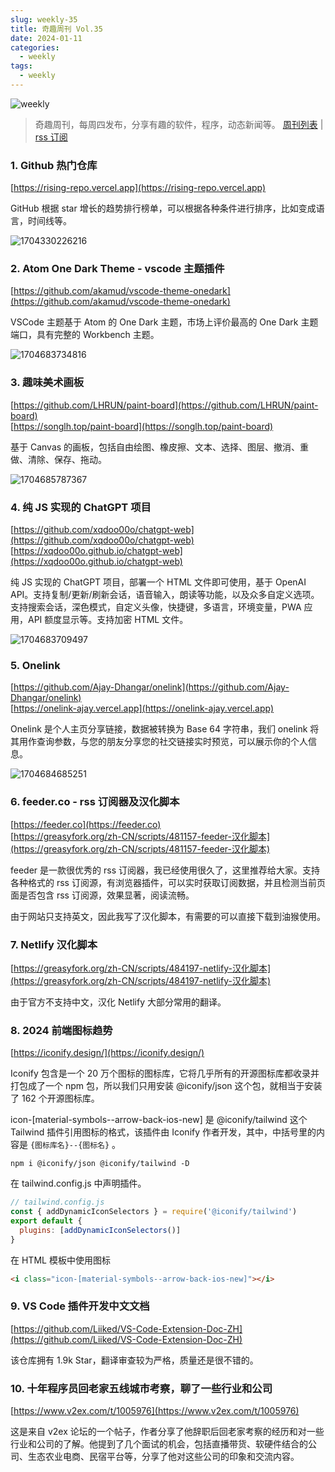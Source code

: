 ```yaml
---
slug: weekly-35
title: 奇趣周刊 Vol.35
date: 2024-01-11
categories:
  - weekly
tags:
  - weekly
---
```


![weekly](https://imgurl.zishu.me/weekly.webp)

> 奇趣周刊，每周四发布，分享有趣的软件，程序，动态新闻等。 [周刊列表](/categories/weekly/) | [rss 订阅](/categories/weekly/index.xml)


### 1. Github 热门仓库

[https://rising-repo.vercel.app](https://rising-repo.vercel.app)

GitHub 根据 star 增长的趋势排行榜单，可以根据各种条件进行排序，比如变成语言，时间线等。

![1704330226216](https://imgurl.zishu.me/2024/01/1704330226216.webp)

### 2. Atom One Dark Theme - vscode 主题插件

[https://github.com/akamud/vscode-theme-onedark](https://github.com/akamud/vscode-theme-onedark)

VSCode 主题基于 Atom 的 One Dark 主题，市场上评价最高的 One Dark 主题端口，具有完整的 Workbench 主题。

![1704683734816](https://imgurl.zishu.me/2024/01/1704683734816.webp)

### 3. 趣味美术画板

[https://github.com/LHRUN/paint-board](https://github.com/LHRUN/paint-board)  
[https://songlh.top/paint-board](https://songlh.top/paint-board)  

基于 Canvas 的画板，包括自由绘图、橡皮擦、文本、选择、图层、撤消、重做、清除、保存、拖动。

![1704685787367](https://imgurl.zishu.me/2024/01/1704685787367.webp)

### 4. 纯 JS 实现的 ChatGPT 项目

[https://github.com/xqdoo00o/chatgpt-web](https://github.com/xqdoo00o/chatgpt-web)  
[https://xqdoo00o.github.io/chatgpt-web](https://xqdoo00o.github.io/chatgpt-web)  

纯 JS 实现的 ChatGPT 项目，部署一个 HTML 文件即可使用，基于 OpenAI API。支持复制/更新/刷新会话，语音输入，朗读等功能，以及众多自定义选项。支持搜索会话，深色模式，自定义头像，快捷键，多语言，环境变量，PWA 应用，API 额度显示等。支持加密 HTML 文件。

![1704683709497](https://imgurl.zishu.me/2024/01/1704683709497.webp)

### 5. Onelink

[https://github.com/Ajay-Dhangar/onelink](https://github.com/Ajay-Dhangar/onelink)  
[https://onelink-ajay.vercel.app](https://onelink-ajay.vercel.app)  

Onelink 是个人主页分享链接，数据被转换为 Base 64 字符串，我们 onelink 将其用作查询参数，与您的朋友分享您的社交链接实时预览，可以展示你的个人信息。

![1704684685251](https://imgurl.zishu.me/2024/01/1704684685251.webp)

### 6. feeder.co - rss 订阅器及汉化脚本

[https://feeder.co](https://feeder.co)  
[https://greasyfork.org/zh-CN/scripts/481157-feeder-汉化脚本](https://greasyfork.org/zh-CN/scripts/481157-feeder-汉化脚本) 

feeder 是一款很优秀的 rss 订阅器，我已经使用很久了，这里推荐给大家。支持各种格式的 rss 订阅源，有浏览器插件，可以实时获取订阅数据，并且检测当前页面是否包含 rss 订阅源，效果显著，阅读流畅。

由于网站只支持英文，因此我写了汉化脚本，有需要的可以直接下载到油猴使用。

### 7. Netlify 汉化脚本

[https://greasyfork.org/zh-CN/scripts/484197-netlify-汉化脚本](https://greasyfork.org/zh-CN/scripts/484197-netlify-汉化脚本)

由于官方不支持中文，汉化 Netlify 大部分常用的翻译。

### 8. 2024 前端图标趋势

[https://iconify.design/](https://iconify.design/)

Iconify 包含是一个 20 万个图标的图标库，它将几乎所有的开源图标库都收录并打包成了一个 npm 包，所以我们只用安装 @iconify/json 这个包，就相当于安装了 162 个开源图标库。

icon-[material-symbols--arrow-back-ios-new] 是 @iconify/tailwind 这个 Tailwind 插件引用图标的格式，该插件由 Iconify 作者开发，其中，中括号里的内容是 `{图标库名}--{图标名}` 。

```shell
npm i @iconify/json @iconify/tailwind -D
```

在 tailwind.config.js 中声明插件。
```js
// tailwind.config.js
const { addDynamicIconSelectors } = require('@iconify/tailwind')
export default {
  plugins: [addDynamicIconSelectors()]
}
```

在 HTML 模板中使用图标
```html
<i class="icon-[material-symbols--arrow-back-ios-new]"></i>
```

### 9. VS Code 插件开发中文文档 

[https://github.com/Liiked/VS-Code-Extension-Doc-ZH](https://github.com/Liiked/VS-Code-Extension-Doc-ZH)

该仓库拥有 1.9k Star，翻译审查较为严格，质量还是很不错的。

### 10. 十年程序员回老家五线城市考察，聊了一些行业和公司

[https://www.v2ex.com/t/1005976](https://www.v2ex.com/t/1005976)

这是来自 v2ex 论坛的一个帖子，作者分享了他辞职后回老家考察的经历和对一些行业和公司的了解。他提到了几个面试的机会，包括直播带货、软硬件结合的公司、生态农业电商、民宿平台等，分享了他对这些公司的印象和交流内容。
